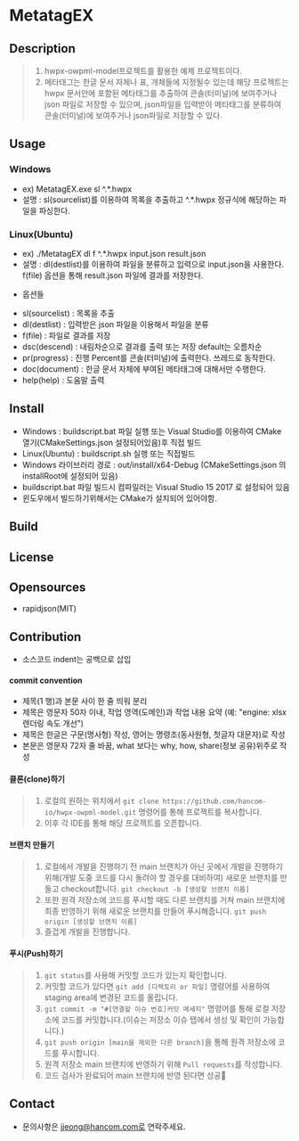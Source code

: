 # MetatagEX



## Description
>1. hwpx-owpml-model프로젝트를 활용한 예제 프로젝트이다.
>2. 메타태그는 한글 문서 자체나 표, 개체들에 지정될수 있는데 해당 프로젝트는 hwpx 문서안에 포함된 메타태그를 추출하여 콘솔(터미널)에 보여주거나 json 파일로 저장할 수 있으며, json파일을 입력받아 메타태그를 분류하여 콘솔(터미널)에 보여주거나 json파일로 저장할 수 있다.

## Usage
### Windows
- ex) MetatagEX.exe sl ^.*.hwpx
- 설명 : sl(sourcelist)를 이용하여 목록을 추출하고  ^.*.hwpx 정규식에 해당하는 파일을 파싱한다.

### Linux(Ubuntu)
- ex) ./MetatagEX dl f ^.*.hwpx input.json result.json
- 설명 : dl(destlist)를 이용하여 파일을 분류하고 입력으로 input.json을 사용한다. f(file) 옵션을 통해 result.json 파일에 결과를 저장한다.

* 옵션들
- sl(sourcelist) : 목록을 추출
- dl(destlist) : 입력받은 json 파일을 이용해서 파일을 분류
- f(file) : 파일로 결과를 저장
- dsc(descend) : 내림차순으로 결과를 출력 또는 저장 default는 오름차순
- pr(progress) : 진행 Percent를 콘솔(터미널)에 출력한다. 쓰레드로 동작한다.
- doc(document) : 한글 문서 자체에 부여된 메타태그에 대해서만 수행한다.
- help(help) : 도움말 출력

## Install
- Windows : buildscript.bat 파일 실행 또는 Visual Studio를 이용하여 CMake 열기(CMakeSettings.json 설정되어있음)후 직접 빌드
- Linux(Ubuntu) : buildscript.sh 실행 또는 직접빌드
- Windows 라이브러리 경로 : out/install/x64-Debug (CMakeSettings.json 의 installRoot에 설정되어 있음)
- buildscript.bat 파일 빌드시 컴파일러는 Visual Studio 15 2017 로 설정되어 있음
- 윈도우에서 빌드하기위해서는 CMake가 설치되어 있어야함.

## Build


## License


## Opensources
- rapidjson(MIT)

## Contribution
- 소스코드 indent는 공백으로 삽입
 
#### commit convention
- 제목(1 행)과 본문 사이 한 줄 띄워 분리
- 제목은 영문자 50자 이내, 작업 영역(도메인)과 작업 내용 요약 (예: "engine: xlsx 렌더링 속도 개선")
- 제목은 한글은 구문(명사형) 작성, 영어는 명령조(동사원형, 첫글자 대문자)로 작성
- 본문은 영문자 72자 줄 바꿈, what 보다는 why, how, share(정보 공유)위주로 작성

#### 클론(clone)하기

> 1.  로컬의 원하는 위치에서  `git clone https://github.com/hancom-io/hwpx-owpml-model.git`  명령어를 통해 프로젝트를 복사합니다.
> 2.  이후 각 IDE를 통해 해당 프로젝트를 오픈합니다.



#### 브랜치 만들기

> 1.  로컬에서 개발을 진행하기 전 main 브랜치가 아닌 곳에서 개발을 진행하기 위해(개발 도중 코드를 다시 돌려야 할 경우를 대비하여) 새로운 브랜치를 만들고 checkout합니다.  `git checkout -b [생성할 브랜치 이름]`
> 2.  또한 원격 저장소에 코드를 푸시할 때도 다른 브랜치를 거쳐 main 브랜치에 최종 반영하기 위해 새로운 브랜치를 만들어 푸시해줍니다.  `git push origin [생성할 브랜치 이름]`
> 3.  즐겁게 개발을 진행합니다.

#### 푸시(Push)하기

> 1.  `git status`를 사용해 커밋할 코드가 있는지 확인합니다.
> 2.  커밋할 코드가 있다면  `git add [디렉토리 or 파일]`  명령어를 사용하여 staging area에 변경된 코드를 올립니다.
> 3.  `git commit -m "#[연결할 이슈 번호]커밋 메세지"`  명령어를 통해 로컬 저장소에 코드를 커밋합니다.(이슈는 저장소 이슈 탭에서 생성 및 확인이 가능합니다.)
> 4.  `git push origin [main을 제외한 다른 branch]`을 통해 원격 저장소에 코드를 푸시합니다.
> 5.  원격 저장소 main 브랜치에 반영하기 위해  `Pull requests`를 작성합니다.
> 6.  코드 검사가 완료되어 main 브랜치에 반영 된다면 성공🎉

## Contact
- 문의사항은 jjeong@hancom.com로 연락주세요.
